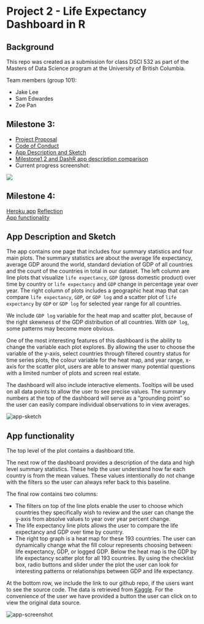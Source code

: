 # Project 2 - Life Expectancy Dashboard in R

## Background

This repo was created as a submission for class DSCI 532 as part of the Masters of Data Science program at the University of British Columbia.

Team members (group 101):

- Jake Lee
- Sam Edwardes
- Zoe Pan

## Milestone 3:

- [Project Proposal](docs/proposal.md)
- [Code of Conduct](docs/team-code-of-conduct.md)
- [App Description and Sketch](#app-description-and-sketch)  
- [Milestone1,2 and DashR app description comparison](https://github.com/UBC-MDS/DSCI_532_L01_group101_project2/compare/5a374c6ce7dc94bac847042b56afc7d8559ad6fd...13d3991ae907e43f8ff6a063787ea0efd5b68e9d)
- Current progress screenshot:  

![](assets/current_progress.png)



## Milestone 4:

[Heroku app]()
[Reflection](https://github.com/UBC-MDS/DSCI_532_L01_group101_project2/blob/master/docs/reflection.md)  
[App functionality](#app-functionality)  



## App Description and Sketch

The app contains one page that includes four summary statistics and four main plots. The summary statistics are about the average life expectancy, average GDP around the world, standard deviation of GDP of all countries and the count of the countries in total in our dataset. The left column are line plots that visualize `life expectancy`, `GDP` (gross domestic product) over time by country or `life expectancy` and `GDP` change in percentage year over year. The right column of plots includes a geographic heat map that can compare `life expectancy`, `GDP`, or `GDP log` and a scatter plot of `life expectancy` by `GDP` or `GDP log` for selected year range for all countries.

We include `GDP log` variable for the heat map and scatter plot, because of the right skewness of the GDP distribution of all countries. With `GDP log`, some patterns may become more obvious.

One of the most interesting features of this dashboard is the ability to change the variable each plot explores. By allowing the user to choose the variable of the y-axis, select countries through filtered country status for time series plots, the colour variable for the heat map, and year range, x-axis for the scatter plot, users are able to answer many potential questions with a limited number of plots and screen real estate.

The dashboard will also include interactive elements. Tooltips will be used on all data points to allow the user to see precise values. The summary numbers at the top of the dashboard will serve as a “grounding point” so the user can easily compare individual observations to in view averages. 

![app-sketch](assets/app_screenshot_2019-12-05.png)


## App functionality  

The top level of the plot contains a dashboard title. 

The next row of the dashboard provides a description of the data and high level summary statistics. These help the user understand how far each country is from the mean values. These values intentionally do not change with the filters so the user can always refer back to this baseline.

The final row contains two columns:

- The filters on top of the line plots enable the user to choose which countries they specifically wish to review and the user can change the y-axis from absolve values to year over year percent change.
- The life expectancy line plots allows the user to compare the life expectancy and GDP over time by country.
- The right top graph is a heat map for these 193 countries. The user can dynamically change what the fill colour represents choosing between: life expectancy, GDP, or logged GDP. Below the heat map is the GDP by life expectancy scatter plot for all 193 countries. By using the checklist box, radio buttons and slider under the plot the user can look for interesting patterns or relationships between GDP and life expectancy.

At the bottom row, we include the link to our github repo, if the users want to see the source code. The data is retrieved from [Kaggle](https://www.kaggle.com/kumarajarshi/life-expectancy-who). For the convenience of the user we have provided a button the user can click on to view the original data source.

![app-screenshot](assets/app_screenshot_2019-11-28.png)